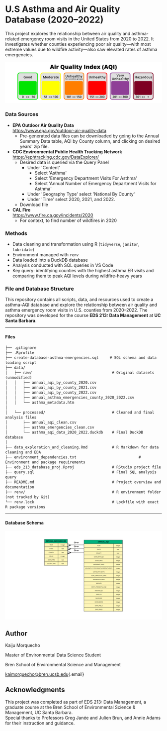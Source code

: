 # U.S Asthma and Air Quality Database (2020–2022)

This project explores the relationship between air quality and asthma-related emergency room visits in the United States from 2020 to 2022. It investigates whether counties experiencing poor air quality—with most extreme values due to wildfire activity—also saw elevated rates of asthma emergencies.

![CDC's AQI Index diagram](images/aqi_scale.png)

### Data Sources

-   **EPA Outdoor Air Quality Data**\
    <https://www.epa.gov/outdoor-air-quality-data>
    -   Pre-generated data files can be downloaded by going to the Annual Summary Data table, AQI by County column, and clicking on desired years' zip file.
-   **CDC Environmental Public Health Tracking Network**\
    <https://ephtracking.cdc.gov/DataExplorer/>
    -   Desired data is queried via the Query Panel
        -   Under 'Content'
            -   Select 'Asthma'
            -   Select 'Emergency Department Visits For Asthma'
            -   Select 'Annual Number of Emergency Department Visits for Asthma'
        -   Under 'Geography Type' select 'National By County'
        -   Under 'Time' select 2020, 2021, and 2022.
    -   Download file
-   **CAL Fire**\
    <https://www.fire.ca.gov/incidents/2020>
    -   For context, to find number of wildfires in 2020

### Methods

-   Data cleaning and transformation using R (`tidyverse`, `janitor`, `lubridate`)
-   Environment managed with `renv`
-   Data loaded into a DuckDB database
-   Analysis conducted with SQL queries in VS Code
-   Key query: identifying counties with the highest asthma ER visits and comparing them to peak AQI levels during wildfire-heavy years

### File and Database Structure

This repository contains all scripts, data, and resources used to create a asthma-AQI database and explore the relationship between air quality and asthma emergency room visits in U.S. counties from 2020–2022. The repository was developed for the course **EDS 213: Data Management** at **UC Santa Barbara**.

------------------------------------------------------------------------

#### Files

```         
├── .gitignore
├── .Rprofile
├── create-database-asthma-emergencies.sql     # SQL schema and data loading script
├── data/
│   ├── raw/                                    # Original datasets (unmodified)
│   │   ├── annual_aqi_by_county_2020.csv
│   │   ├── annual_aqi_by_county_2021.csv
│   │   ├── annual_aqi_by_county_2022.csv
│   │   ├── annual_asthma_emergencies_county_2020_2022.csv
│   │   └── asthma_metadata.htm
│
│   └── processed/                              # Cleaned and final analysis files
│       ├── annual_aqi_clean.csv
│       ├── asthma_emergencies_clean.csv
│       └── asthma_aqi_data_2020_2022.duckdb    # Final DuckDB database
│
├── data_exploration_and_cleaning.Rmd           # R Markdown for data cleaning and EDA
├── environment_dependencies.txt                            # Environment and package requirements
├── eds_213_database_proj.Rproj                 # RStudio project file
├── query.sql                                   # Final SQL analysis query
├── README.md                                   # Project overview and documentation
├── renv/                                       # R environment folder (not tracked by Git)
└── renv.lock                                   # Lockfile with exact R package versions
```

------------------------------------------------------------------------

#### Database Schema

![Database's schema](images/schema.png)

## Author

Kaiju Morquecho

Master of Environmental Data Science Student

Bren School of Environmental Science and Management

[kaimorquecho\@bren.ucsb.edu](mailto:kaimorquecho@bren.ucsb.edu){.email}

## Acknowledgments

This project was completed as part of EDS 213: Data Management, a graduate course at the Bren School of Environmental Science & Management, UC Santa Barbara.\
Special thanks to Professors Greg Janée and Julien Brun, and Annie Adams for their instruction and guidance.
